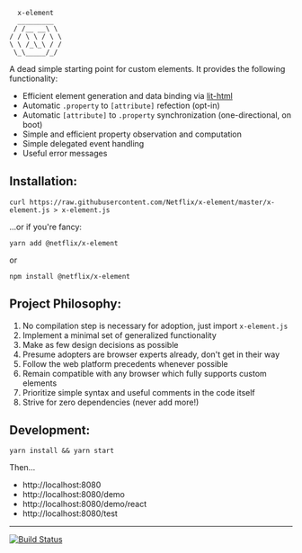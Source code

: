 ```
  x-element
  _________
 / /__ __\ \
/ / \ \ / \ \
\ \ /_\_\ / /
 \_\_____/_/

```

A dead simple starting point for custom elements. It provides the following functionality:

- Efficient element generation and data binding via [lit-html](https://lit.dev)
- Automatic `.property` to `[attribute]` refection (opt-in)
- Automatic `[attribute]` to `.property` synchronization (one-directional, on boot)
- Simple and efficient property observation and computation
- Simple delegated event handling
- Useful error messages

## Installation:

```
curl https://raw.githubusercontent.com/Netflix/x-element/master/x-element.js > x-element.js
```

...or if you're fancy:

```
yarn add @netflix/x-element
```
or 
```
npm install @netflix/x-element
```

## Project Philosophy:

1. No compilation step is necessary for adoption, just import `x-element.js`
2. Implement a minimal set of generalized functionality
3. Make as few design decisions as possible
4. Presume adopters are browser experts already, don't get in their way
5. Follow the web platform precedents whenever possible
6. Remain compatible with any browser which fully supports custom elements
7. Prioritize simple syntax and useful comments in the code itself
8. Strive for zero dependencies (never add more!)

## Development:

```
yarn install && yarn start
```

Then...
* http://localhost:8080
* http://localhost:8080/demo
* http://localhost:8080/demo/react
* http://localhost:8080/test

---

[![Build Status](https://travis-ci.com/Netflix/x-element.svg?branch=master)](https://travis-ci.com/Netflix/x-element)